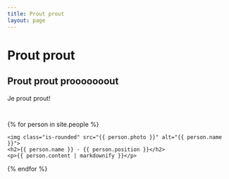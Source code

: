 ```yaml
---
title: Prout prout
layout: page
---
```


# Prout prout 

## Prout prout prooooooout

Je prout prout!

<div class="column is-one-fifth-desktop is-one-fifth-tablet is-one-fifth-fullhd">
    <figure class="image">
    </figure>
</div>

{% for person in site.people %}

    <img class="is-rounded" src="{{ person.photo }}" alt="{{ person.name }}">
    <h2>{{ person.name }} - {{ person.position }}</h2>
    <p>{{ person.content | markdownify }}</p>

{% endfor %}